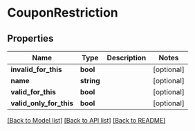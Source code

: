 # CouponRestriction

## Properties
Name | Type | Description | Notes
------------ | ------------- | ------------- | -------------
**invalid_for_this** | **bool** |  | [optional] 
**name** | **string** |  | [optional] 
**valid_for_this** | **bool** |  | [optional] 
**valid_only_for_this** | **bool** |  | [optional] 

[[Back to Model list]](../README.md#documentation-for-models) [[Back to API list]](../README.md#documentation-for-api-endpoints) [[Back to README]](../README.md)


